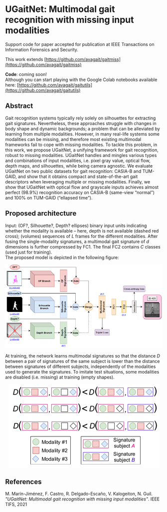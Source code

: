 # UGaitNet: Multimodal gait recognition with missing input modalities

Support code for paper accepted for publication at IEEE Transactions on Information Forensics and Security.

This work extends [https://github.com/avagait/gaitmiss](https://github.com/avagait/gaitmiss)

__Code__: coming soon!  
Although you can start playing with the Google Colab notebooks available here: [https://github.com/avagait/gaitutils](https://github.com/avagait/gaitutils)

## Abstract
Gait recognition systems typically rely solely on silhouettes for extracting gait signatures. Nevertheless, these approaches struggle with changes in body shape and dynamic backgrounds; a problem that can be alleviated by learning from multiple modalities. However, in many real-life systems some modalities can be missing, and therefore most existing multimodal frameworks fail to cope with missing modalities. To tackle this problem, in this work, we propose UGaitNet, a unifying framework for gait recognition, robust to missing modalities. UGaitNet handles and mingles various types and combinations of input modalities, i.e. pixel gray value, optical flow, depth maps, and silhouettes, while being camera agnostic. We evaluate UGaitNet on two public datasets for gait recognition: CASIA-B and TUM-GAID, and show that it obtains compact and state-of-the-art gait descriptors when leveraging multiple or missing modalities. Finally, we show that UGaitNet with optical flow and grayscale inputs achieves almost perfect (98.9%) recognition accuracy on CASIA-B (same-view “normal”) and 100% on TUM-GAID (“ellapsed time”). 

## Proposed architecture

Input: (OF?, Silhouette?, Depth? ellipses) binary input units indicating whether the modality is available – here, depth is not available (dashed red cross); (volumes) sequences of _L_ frames for the different modalities. After fusing the single-modality signatures, a multimodal gait signature of _d_ dimensions is further compressed by FC1. The final FC2 contains _C_ classes (used just for training).  
The proposed model is depicted in the following figure:  
<p  align="center"><img src="images/ugaitnet_tifs.png"></p>

At training, the network learns multimodal signatures so that the distance _D_ between a pair of signatures of the same subject is lower than the distance between signatures of different subjects, independently of the modalities used to generate the signatures. To imitate test situations, some modalities are disabled (i.e. missing) at training (empty shapes).

<p align='center'><img src="images/gaitmiss_loss.png"></p>

## References
M. Marín-Jiménez, F. Castro, R. Delgado-Escaño, V. Kalogeiton,  N. Guil. _"UGaitNet: Multimodal gait recognition with missing input modalities"_. IEEE TIFS, 2021

